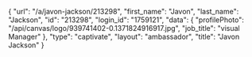 {
    "url": "\/a\/javon-jackson\/213298",
    "first_name": "Javon",
    "last_name": "Jackson",
    "id": "213298",
    "login_id": "1759121",
    "data": {
        "profilePhoto": "\/api\/canvas\/logo\/939741402-0.1371824916917.jpg",
        "job_title": "visual Manager"
    },
    "type": "captivate",
    "layout": "ambassador",
    "title": "Javon Jackson"
}